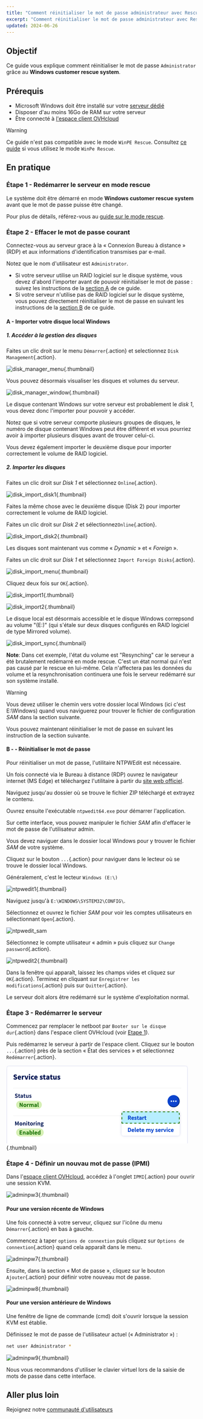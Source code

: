 ```yaml
---
title: "Comment réinitialiser le mot de passe administrateur avec Rescue-Customer-Windows"
excerpt: "Comment réinitialiser le mot de passe administrateur avec Rescue-Customer-Windows"
updated: 2024-06-26
---
```


## Objectif

Ce guide vous explique comment réinitialiser le mot de passe `Administrator` grâce au **Windows customer rescue system**.

## Prérequis

- Microsoft Windows doit être installé sur votre [serveur dédié](/links/bare-metal/bare-metal)
- Disposer d'au moins 16Go de RAM sur votre serveur
- Être connecté à [l'espace client OVHcloud](/links/manager)

> [!warning]
>
> Ce guide n'est pas compatible avec le mode `WinPE Rescue`.
> Consultez [ce guide](/pages/bare_metal_cloud/dedicated_servers/changing-admin-password-on-windows) si vous utilisez le mode `WinPe Rescue`.
>

## En pratique

### Étape 1 - Redémarrer le serveur en mode rescue <a name="step1"></a>

Le système doit être démarré en mode **Windows customer rescue system** avant que le mot de passe puisse être changé.

Pour plus de détails, référez-vous au [guide sur le mode rescue](/pages/bare_metal_cloud/dedicated_servers/rescue-customer-windows).

### Étape 2 - Effacer le mot de passe courant <a name="step2"></a>

Connectez-vous au serveur grace à la « Connexion Bureau à distance » (RDP) et aux informations d'identification transmises par e-mail.

Notez que le nom d'utilisateur est `Administrator`.

- Si votre serveur utilise un RAID logiciel sur le disque système, vous devez d'abord l'importer avant de pouvoir réinitialiser le mot de passe : suivez les instructions de la [section A](#sectionA) de ce guide.
- Si votre serveur n'utilise pas de RAID logiciel sur le disque système, vous pouvez directement réinitialiser le mot de passe en suivant les instructions de la [section B](#sectionB) de ce guide.

#### A - Importer votre disque local Windows <a name="sectionA"></a>

##### 1. Accéder à la gestion des disques

Faites un clic droit sur le menu `Démarrer`{.action} et selectionnez `Disk Management`{.action}.

![disk_manager_menu](images/disk_manager_menu.png){.thumbnail}

Vous pouvez désormais visualiser les disques et volumes du serveur.

![disk_manager_window](images/disk_manager_window1.png){.thumbnail}

Le disque contenant Windows sur votre serveur est probablement le *disk 1*, vous devez donc l'importer pour pouvoir y accéder.

Notez que si votre serveur comporte plusieurs groupes de disques, le numéro de disque contenant Windows peut être différent et vous pourriez avoir à importer plusieurs disques avant de trouver celui-ci.

Vous devez également importer le deuxième disque pour importer correctement le volume de RAID logiciel.

##### 2. Importer les disques

Faites un clic droit sur *Disk 1* et sélectionnez `Online`{.action}.

![disk_import_disk1](images/disk_manager_disk1on.png){.thumbnail}

Faites la même chose avec le deuxième disque (Disk 2) pour importer correctement le volume de RAID logiciel.

Faites un clic droit sur *Disk 2* et sélectionnez`Online`{.action}.

![disk_import_disk2](images/disk_manager_disk2on.png){.thumbnail}

Les disques sont maintenant vus comme « *Dynamic* » et « *Foreign* ».

Faites un clic droit sur *Disk 1* et sélectionnez `Import Foreign Disks`{.action}.

![disk_import_menu](images/disk_manager_diskimport.png){.thumbnail}

Cliquez deux fois sur `OK`{.action}.

![disk_import1](images/disk_import1.png){.thumbnail}

![disk_import2](images/disk_import2.png){.thumbnail}

Le disque local est désormais accessible et le disque Windows correpsond au volume "(E:)" (qui s'étale sur deux disques configurés en RAID logiciel de type Mirrored volume).

![disk_import_sync](images/disk_import_sync.png){.thumbnail}

__Note__: Dans cet exemple, l'état du volume est "Resynching" car le serveur a été brutalement redémarré en mode rescue. C'est un état normal qui n'est pas causé par le rescue en lui-même.
Cela n'affectera pas les données du volume et la resynchronisation continuera une fois le serveur redémarré sur son système installé.

> [!warning]
>
> Vous devez utiliser le chemin vers votre dossier local Windows (ici c'est E:\Windows) quand vous naviguerez pour trouver le fichier de configuration _SAM_ dans la section suivante.

Vous pouvez maintenant réinitialiser le mot de passe en suivant les instruction de la section suivante.

#### B - - Réinitialiser le mot de passe <a name="sectionB"></a>

Pour réinitialiser un mot de passe, l'utilitaire NTPWEdit est nécessaire.

Un fois connecté via le Bureau à distance (RDP) ouvrez le navigateur internet (MS Edge) et téléchargez l'utilitaire à partir du [site web officiel](http://www.cdslow.org.ru/files/ntpwedit/ntpwed07.zip).

Naviguez jusqu'au dossier où se trouve le fichier ZIP téléchargé et extrayez le contenu.

Ouvrez ensuite l'exécutable `ntpwedit64.exe` pour démarrer l'application.

Sur cette interface, vous pouvez manipuler le fichier *SAM* afin d'effacer le mot de passe de l'utilisateur admin.

Vous devez naviguer dans le dossier local Windows pour y trouver le fichier *SAM* de votre système.

Cliquez sur le bouton `...`{.action} pour naviguer dans le lecteur où se trouve le dossier local Windows.

Généralement, c'est le lecteur `Windows (E:\)`

![ntpwedit1](images/ntpwedit_1.png){.thumbnail}

Naviguez jusqu'à `E:\WINDOWS\SYSTEM32\CONFIG\`.

Sélectionnez et ouvrez le fichier *SAM* pour voir les comptes utilisateurs en sélectionnant `Open`{.action}.

![ntpwedit_sam](images/SAM.png)

Sélectionnez le compte utilisateur « admin » puis cliquez sur `Change password`{.action}.

![ntpwedit2](images/ntpwedit_2.png){.thumbnail}

Dans la fenêtre qui apparaît, laissez les champs vides et cliquez sur `OK`{.action}. Terminez en cliquant sur `Enregistrer les modifications`{.action} puis sur `Quitter`{.action}.

Le serveur doit alors être redémarré sur le système d'exploitation normal.

### Étape 3 - Redémarrer le serveur <a name="step3"></a>

Commencez par remplacer le netboot par `Booter sur le disque dur`{.action} dans l'espace client OVHcloud (voir [Etape 1](#step1)).

Puis redémarrez le serveur à partir de l'espace client. Cliquez sur le bouton `...`{.action} près de la section « État des services » et sélectionnez `Redémarrer`{.action}.

![reboot](/pages/assets/screens/control_panel/product-selection/bare-metal-cloud/dedicated-servers/general-information/cp_dedicated_restart.png){.thumbnail}

### Étape 4 - Définir un nouvau mot de passe (IPMI) <a name="step4"></a>

Dans l'[espace client OVHcloud](/links/manager), accédez à l'onglet `IPMI`{.action} pour ouvrir une session KVM.

![adminpw3](images/adminpw3.png){.thumbnail}

#### Pour une version récente de Windows

Une fois connecté à votre serveur, cliquez sur l'icône du menu `Démarrer`{.action} en bas à gauche.

Commencez à taper `options de connextion` puis cliquez sur `Options de connextion`{.action} quand cela apparaît dans le menu.

![adminpw7](images/adminpw7.png){.thumbnail}

Ensuite, dans la section « Mot de passe », cliquez sur le bouton `Ajouter`{.action} pour définir votre nouveau mot de passe.

![adminpw8](images/adminpw8.png){.thumbnail}

#### Pour une version antérieure de Windows

Une fenêtre de ligne de commande (cmd) doit s'ouvrir lorsque la session KVM est établie.

Définissez le mot de passe de l'utilisateur actuel (« Administrator ») :

```bash
net user Administrator *
```

![adminpw9](images/adminpw9.png){.thumbnail}

Nous vous recommandons d'utiliser le clavier virtuel lors de la saisie de mots de passe dans cette interface.

## Aller plus loin

Rejoignez notre [communauté d'utilisateurs](/links/community)

